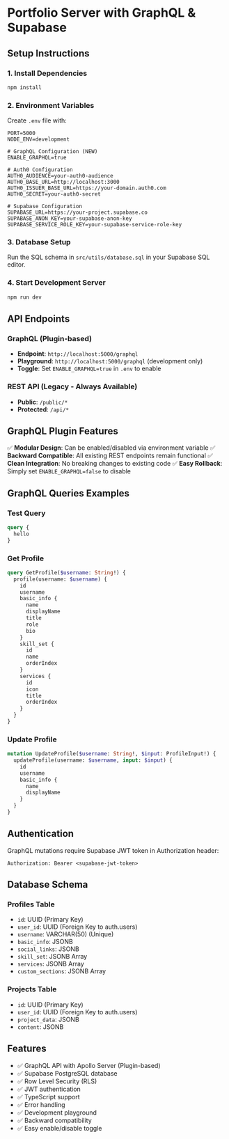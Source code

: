 # Portfolio Server with GraphQL & Supabase

## Setup Instructions

### 1. Install Dependencies
```bash
npm install
```

### 2. Environment Variables
Create `.env` file with:
```env
PORT=5000
NODE_ENV=development

# GraphQL Configuration (NEW)
ENABLE_GRAPHQL=true

# Auth0 Configuration
AUTH0_AUDIENCE=your-auth0-audience
AUTH0_BASE_URL=http://localhost:3000
AUTH0_ISSUER_BASE_URL=https://your-domain.auth0.com
AUTH0_SECRET=your-auth0-secret

# Supabase Configuration
SUPABASE_URL=https://your-project.supabase.co
SUPABASE_ANON_KEY=your-supabase-anon-key
SUPABASE_SERVICE_ROLE_KEY=your-supabase-service-role-key
```

### 3. Database Setup
Run the SQL schema in `src/utils/database.sql` in your Supabase SQL editor.

### 4. Start Development Server
```bash
npm run dev
```

## API Endpoints

### GraphQL (Plugin-based)
- **Endpoint**: `http://localhost:5000/graphql`
- **Playground**: `http://localhost:5000/graphql` (development only)
- **Toggle**: Set `ENABLE_GRAPHQL=true` in `.env` to enable

### REST API (Legacy - Always Available)
- **Public**: `/public/*`
- **Protected**: `/api/*`

## GraphQL Plugin Features

✅ **Modular Design**: Can be enabled/disabled via environment variable
✅ **Backward Compatible**: All existing REST endpoints remain functional
✅ **Clean Integration**: No breaking changes to existing code
✅ **Easy Rollback**: Simply set `ENABLE_GRAPHQL=false` to disable

## GraphQL Queries Examples

### Test Query
```graphql
query {
  hello
}
```

### Get Profile
```graphql
query GetProfile($username: String!) {
  profile(username: $username) {
    id
    username
    basic_info {
      name
      displayName
      title
      role
      bio
    }
    skill_set {
      id
      name
      orderIndex
    }
    services {
      id
      icon
      title
      orderIndex
    }
  }
}
```

### Update Profile
```graphql
mutation UpdateProfile($username: String!, $input: ProfileInput!) {
  updateProfile(username: $username, input: $input) {
    id
    username
    basic_info {
      name
      displayName
    }
  }
}
```

## Authentication

GraphQL mutations require Supabase JWT token in Authorization header:
```
Authorization: Bearer <supabase-jwt-token>
```

## Database Schema

### Profiles Table
- `id`: UUID (Primary Key)
- `user_id`: UUID (Foreign Key to auth.users)
- `username`: VARCHAR(50) (Unique)
- `basic_info`: JSONB
- `social_links`: JSONB
- `skill_set`: JSONB Array
- `services`: JSONB Array
- `custom_sections`: JSONB Array

### Projects Table
- `id`: UUID (Primary Key)
- `user_id`: UUID (Foreign Key to auth.users)
- `project_data`: JSONB
- `content`: JSONB

## Features

- ✅ GraphQL API with Apollo Server (Plugin-based)
- ✅ Supabase PostgreSQL database
- ✅ Row Level Security (RLS)
- ✅ JWT authentication
- ✅ TypeScript support
- ✅ Error handling
- ✅ Development playground
- ✅ Backward compatibility
- ✅ Easy enable/disable toggle 